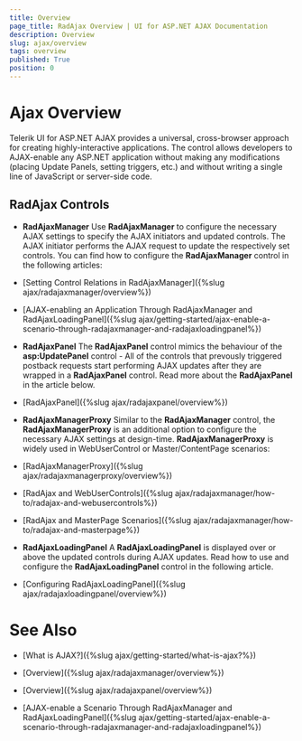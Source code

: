 ```yaml
---
title: Overview
page_title: RadAjax Overview | UI for ASP.NET AJAX Documentation
description: Overview
slug: ajax/overview
tags: overview
published: True
position: 0
---
```


# Ajax Overview



Telerik UI for ASP.NET AJAX provides a universal, cross-browser approach for creating highly-interactive applications. The control allows developers to AJAX-enable any ASP.NET application without making any modifications (placing Update Panels, setting triggers, etc.) and without writing a single line of JavaScript or server-side code.

## RadAjax Controls

* **RadAjaxManager** Use **RadAjaxManager** to configure the necessary AJAX settings to specify the AJAX initiators and updated controls. The AJAX initiator performs the AJAX request to update the respectively set controls. You can find how to configure the **RadAjaxManager** control in the following articles:

* [Setting Control Relations in RadAjaxManager]({%slug ajax/radajaxmanager/overview%})

* [AJAX-enabling an Application Through RadAjaxManager and RadAjaxLoadingPanel]({%slug ajax/getting-started/ajax-enable-a-scenario-through-radajaxmanager-and-radajaxloadingpanel%})

* **RadAjaxPanel** The **RadAjaxPanel** control mimics the behaviour of the **asp:UpdatePanel** control - All of the controls that prevously triggered postback requests start performing AJAX updates after they are wrapped in a **RadAjaxPanel** control. Read more about the **RadAjaxPanel** in the article below.

* [RadAjaxPanel]({%slug ajax/radajaxpanel/overview%})

* **RadAjaxManagerProxy** Similar to the **RadAjaxManager** control, the **RadAjaxManagerProxy** is an additional option to configure the necessary AJAX settings at design-time. **RadAjaxManagerProxy** is widely used in WebUserControl or Master/ContentPage scenarios:

* [RadAjaxManagerProxy]({%slug ajax/radajaxmanagerproxy/overview%})

* [RadAjax and WebUserControls]({%slug ajax/radajaxmanager/how-to/radajax-and-webusercontrols%})

* [RadAjax and MasterPage Scenarios]({%slug ajax/radajaxmanager/how-to/radajax-and-masterpage%})

* **RadAjaxLoadingPanel** A **RadAjaxLoadingPanel** is displayed over or above the updated controls during AJAX updates. Read how to use and configure the **RadAjaxLoadingPanel** control in the following article.

* [Configuring RadAjaxLoadingPanel]({%slug ajax/radajaxloadingpanel/overview%})

# See Also

 * [What is AJAX?]({%slug ajax/getting-started/what-is-ajax?%})

 * [Overview]({%slug ajax/radajaxmanager/overview%})

 * [Overview]({%slug ajax/radajaxpanel/overview%})

 * [AJAX-enable a Scenario Through RadAjaxManager and RadAjaxLoadingPanel]({%slug ajax/getting-started/ajax-enable-a-scenario-through-radajaxmanager-and-radajaxloadingpanel%}) 
